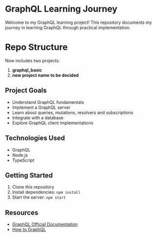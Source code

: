 # GraphQL Learning Journey

Welcome to my GraphQL learning project! This repository documents my journey in learning GraphQL through practical implementation.

# Repo Structure

Now includes two projects:
1. **graphql_basic**
2. **new project name to be decided**

## Project Goals

- Understand GraphQL fundamentals
- Implement a GraphQL server
- Learn about queries, mutations, resolvers and subscriptions
- Integrate with a database
- Explore GraphQL client implementations

## Technologies Used

- GraphQL
- Node.js
- TypeScript

## Getting Started

1. Clone this repository
2. Install dependencies: `npm install`
3. Start the server: `npm start`



## Resources

- [GraphQL Official Documentation](https://graphql.org/learn/)
- [How to GraphQL](https://www.howtographql.com/)